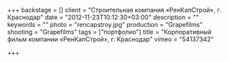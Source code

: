 +++
backstage = []
client = "Строительная компания «РенКапСтрой», г. Краснодар"
date = "2012-11-23T10:12:30+03:00"
description = ""
keywords = ""
photo = "rencapstroy.jpg"
production = "Grapefilms"
shooting = "Grapefilms"
tags = ["портфолио"]
title = "Корпоративный фильм компании «РенКапСтрой», г. Краснодар"
vimeo = "54137342"

+++
